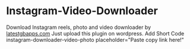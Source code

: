 # Instagram-Video-Downloader
Download Instagram reels, photo and video downloader by [latestgbapps.com](https://latestgbapps.com/)
Just upload this plugin on wordpress.
Add Short Code instagram-downloader-video-photo placeholder="Paste copy link here!"
